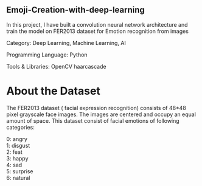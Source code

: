 ## Emoji-Creation-with-deep-learning
In this project, I have built a convolution neural network architecture and train the model on FER2013 dataset for Emotion recognition from images

Category: Deep Learning, Machine Learning, AI

Programming Language: Python

Tools & Libraries: OpenCV haarcascade

# About the Dataset
The FER2013 dataset ( facial expression recognition) consists of 48*48 pixel grayscale face images. The images are centered and occupy an equal amount of space. This dataset consist of facial emotions of following categories:

0: angry <br>
1: disgust<br>
2: feat<br>
3: happy<br>
4: sad<br>
5: surprise<br>
6: natural<br>
